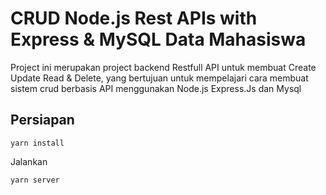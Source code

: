 # CRUD Node.js Rest APIs with Express & MySQL Data Mahasiswa

Project ini merupakan project backend Restfull API untuk membuat Create Update Read & Delete, yang bertujuan untuk mempelajari cara membuat sistem crud berbasis API menggunakan Node.js Express.Js dan Mysql

## Persiapan

```
yarn install
```

Jalankan

```
yarn server
```
